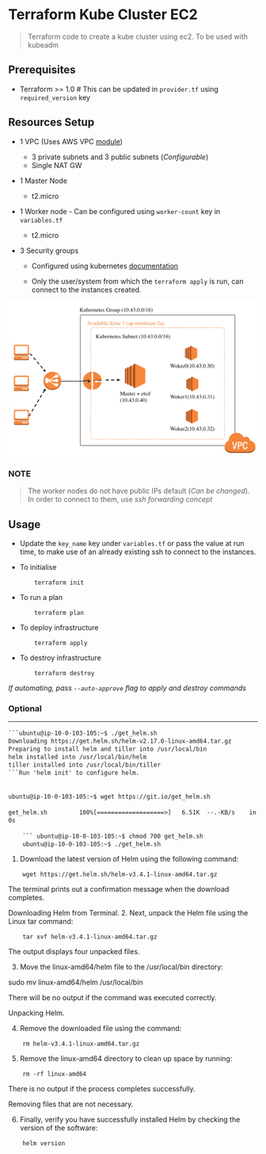 # Terraform Kube Cluster EC2

> Terraform code to create a kube cluster using ec2.
> To be used with kubeadm 


## Prerequisites

- Terraform >= 1.0 # This can be updated in `provider.tf` using `required_version` key

## Resources Setup

- 1 VPC  (Uses AWS VPC [module](https://registry.terraform.io/modules/terraform-aws-modules/vpc/aws/latest))
  - 3 private subnets and 3 public subnets (*Configurable*)
  - Single NAT GW

- 1 Master Node
  - t2.micro

- 1 Worker node - Can be configured using `worker-count` key in `variables.tf`
  - t2.micro  

- 3 Security groups
  - Configured using kubernetes [documentation](https://kubernetes.io/docs/setup/production-environment/tools/kubeadm/install-kubeadm/#check-required-ports)
  
  - Only the user/system from which the `terraform apply` is run, can connect to the instances created. 


![alt text](https://github.com/graykode/aws-kubeadm-terraform/blob/master/aws.png)

### NOTE

> The worker nodes do not have public IPs default (*Can be changed*).  
> In order to connect to them, use *ssh forwarding concept*

## Usage

- Update the `key_name` key under `variables.tf` or pass the value at run time, to make use of an already existing ssh to connect to the instances.


- To initialise
    ```shell
        terraform init
    ```

- To run a plan
    ```shell
        terraform plan
    ```

- To deploy infrastructure 
    ```shell
        terraform apply
    ```

- To destroy infrastructure 
    ```shell
        terraform destroy
    ```

*If automating, pass `--auto-approve` flag to apply and destroy commands*

### Optional



****
```helm install
```ubuntu@ip-10-0-103-105:~$ ./get_helm.sh 
Downloading https://get.helm.sh/helm-v2.17.0-linux-amd64.tar.gz
Preparing to install helm and tiller into /usr/local/bin
helm installed into /usr/local/bin/helm
tiller installed into /usr/local/bin/tiller
```Run 'helm init' to configure helm.


ubuntu@ip-10-0-103-105:~$ wget https://git.io/get_helm.sh

get_helm.sh         100%[===================>]   6.51K  --.-KB/s    in 0s      

    ``` ubuntu@ip-10-0-103-105:~$ chmod 700 get_helm.sh 
    ubuntu@ip-10-0-103-105:~$ ./get_helm.sh
```

1. Download the latest version of Helm using the following command:

```
    wget https://get.helm.sh/helm-v3.4.1-linux-amd64.tar.gz

```
The terminal prints out a confirmation message when the download completes.

Downloading Helm from Terminal.
2. Next, unpack the Helm file using the Linux tar command:

```
    tar xvf helm-v3.4.1-linux-amd64.tar.gz
```
The output displays four unpacked files.

3. Move the linux-amd64/helm file to the /usr/local/bin directory:

sudo mv linux-amd64/helm /usr/local/bin

There will be no output if the command was executed correctly.

Unpacking Helm.

4. Remove the downloaded file using the command:

```
    rm helm-v3.4.1-linux-amd64.tar.gz
```
5. Remove the linux-amd64 directory to clean up space by running:

```
    rm -rf linux-amd64
```
There is no output if the process completes successfully.

Removing files that are not necessary. 

6. Finally, verify you have successfully installed Helm by checking the version of the software:

```
    helm version
```